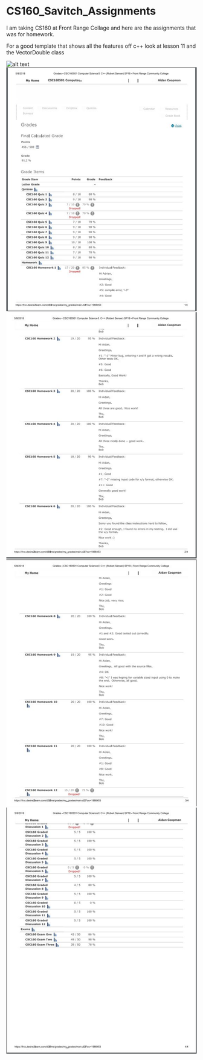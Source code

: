 # CS160_Savitch_Assignments

I am taking CS160 at Front Range Collage and here are the assignments that was for homework.

For a good template that shows all the features off c++ look at lesson 11 and the VectorDouble class

![alt text](TextBook.jpg)
![alt text](FinalGrade1.jpg)
![alt text](FinalGrade2.jpg)
![alt text](FinalGrade3.jpg)
![alt text](FinalGrade4.jpg)

